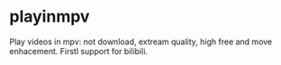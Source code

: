 # playinmpv
Play videos in mpv: not download,  extream quality,  high free and move enhacement. Firstl support for bilibili.
